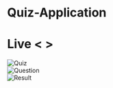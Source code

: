 # Quiz-Application

# Live < >

![Quiz](https://github.com/user-attachments/assets/1188c062-e072-4c0a-ba94-828f17c7440d)<br>
![Question](https://github.com/user-attachments/assets/eecee7f4-7875-4a37-abe7-89576e500f7a)<br>
![Result](https://github.com/user-attachments/assets/54b7d2b8-3be7-4901-9e27-3af449e6e144)
